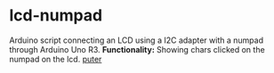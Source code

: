 # lcd-numpad
Arduino script connecting an LCD using a I2C adapter with a numpad through Arduino Uno R3.
**Functionality:** Showing chars clicked on the numpad on the lcd.
[puter](https://64.media.tumblr.com/e908d0412a3a83bee0a214e3c37a108e/706bea16232a4664-70/s1280x1920/20678724730595dbbc0bc70711ef8387fd9eacc4.jpg)
